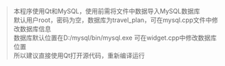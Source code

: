 >本程序使用Qt和MySQL，使用前需将文件中数据导入MySQL数据库<br>
>默认用户root，密码为空，数据库为travel_plan，可在mysql.cpp文件中修改数据库信息<br>
>数据库默认位置在D:/mysql/bin/mysql.exe 可在widget.cpp中修改数据库位置<br>
>所以建议直接使用Qt打开源代码，重新编译运行<br>
